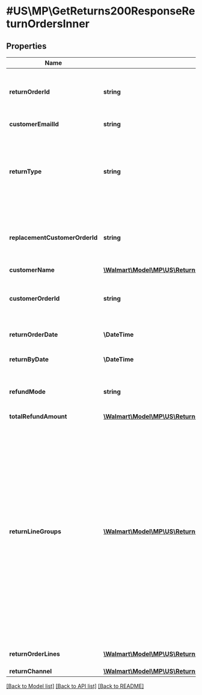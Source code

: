 # #US\MP\GetReturns200ResponseReturnOrdersInner

## Properties

Name | Type | Description | Notes
------------ | ------------- | ------------- | -------------
**returnOrderId** | **string** | Return order identifier of the return order. This is the same as RMA number. | [optional]
**customerEmailId** | **string** | Customer email address | [optional]
**returnType** | **string** | Specifies if the return order is a replacement return or a regular (refund) return. Possible values are REPLACEMENT or REFUND. | [optional]
**replacementCustomerOrderId** | **string** | customer order ID of the original return order on which the replacement is created. | [optional]
**customerName** | [**\Walmart\Model\MP\US\Returns\GetReturns200ResponseReturnOrdersInnerCustomerName**](GetReturns200ResponseReturnOrdersInnerCustomerName.md) |  | [optional]
**customerOrderId** | **string** | A unique ID associated with the sales order for specified customer | [optional]
**returnOrderDate** | **\DateTime** | Date format for return order date | [optional]
**returnByDate** | **\DateTime** | Date format for return by order date | [optional]
**refundMode** | **string** | Determines when the refund was/will be issued to the customer | [optional]
**totalRefundAmount** | [**\Walmart\Model\MP\US\Returns\GetReturns200ResponseReturnOrdersInnerTotalRefundAmount**](GetReturns200ResponseReturnOrdersInnerTotalRefundAmount.md) |  | [optional]
**returnLineGroups** | [**\Walmart\Model\MP\US\Returns\GetReturns200ResponseReturnOrdersInnerReturnLineGroupsInner[]**](GetReturns200ResponseReturnOrdersInnerReturnLineGroupsInner.md) | These groups are created per label or type of carrier service required. (e.g., If order has some lines that can be clubbed and mailed together as a smart post then they belong to one return group. If a line is bulky and needs a different type of carrier service, then that line will be part of different group. Customer gets multiple labels depending on how many groups are created for the entire order.) | [optional]
**returnOrderLines** | [**\Walmart\Model\MP\US\Returns\GetReturns200ResponseReturnOrdersInnerReturnOrderLinesInner[]**](GetReturns200ResponseReturnOrdersInnerReturnOrderLinesInner.md) | A list of order lines in the return order | [optional]
**returnChannel** | [**\Walmart\Model\MP\US\Returns\GetReturns200ResponseReturnOrdersInnerReturnChannel**](GetReturns200ResponseReturnOrdersInnerReturnChannel.md) |  | [optional]


[[Back to Model list]](../) [[Back to API list]](../../Api/US/MP) [[Back to README]](../../README.md)
